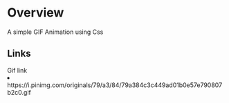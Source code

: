 <h1> Overview </h1>
A simple GIF Animation using Css
<h2> Links</h2> 
Gif link
<li>https://i.pinimg.com/originals/79/a3/84/79a384c3c449ad01b0e57e790807b2c0.gif</li>